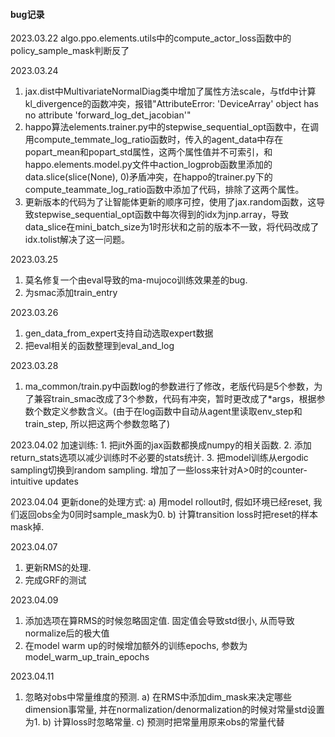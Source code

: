 #### bug记录

2023.03.22
algo.ppo.elements.utils中的compute_actor_loss函数中的policy_sample_mask判断反了

2023.03.24
1. jax.dist中MultivariateNormalDiag类中增加了属性方法scale，与tfd中计算kl_divergence的函数冲突，报错"AttributeError: 'DeviceArray' object has no attribute 'forward_log_det_jacobian'"
2. happo算法elements.trainer.py中的stepwise_sequential_opt函数中，在调用compute_temmate_log_ratio函数时，传入的agent_data中存在popart_mean和popart_std属性，这两个属性值并不可索引，和happo.elements.model.py文件中action_logprob函数里添加的data.slice(slice(None), 0)矛盾冲突，在happo的trainer.py下的compute_teammate_log_ratio函数中添加了代码，排除了这两个属性。
3. 更新版本的代码为了让智能体更新的顺序可控，使用了jax.random函数，这导致stepwise_sequential_opt函数中每次得到的idx为jnp.array，导致data_slice在mini_batch_size为1时形状和之前的版本不一致，将代码改成了idx.tolist解决了这一问题。

2023.03.25
1. 莫名修复一个由eval导致的ma-mujoco训练效果差的bug.
2. 为smac添加train_entry

2023.03.26
1. gen_data_from_expert支持自动选取expert数据
2. 把eval相关的函数整理到eval_and_log

2023.03.28
1. ma_common/train.py中函数log的参数进行了修改，老版代码是5个参数，为了兼容train_smac改成了3个参数，代码有冲突，暂时更改成了*args，根据参数个数定义参数含义。(由于在log函数中自动从agent里读取env_step和train_step, 所以把这两个参数忽略了)

2023.04.02
加速训练: 1. 把jit外面的jax函数都换成numpy的相关函数. 2. 添加return_stats选项以减少训练时不必要的stats统计. 3. 把model训练从ergodic sampling切换到random sampling. 
增加了一些loss来针对A>0时的counter-intuitive updates

2023.04.04
更新done的处理方式: a) 用model rollout时, 假如环境已经reset, 我们返回obs全为0同时sample_mask为0. b) 计算transition loss时把reset的样本mask掉.

2023.04.07
1. 更新RMS的处理.
2. 完成GRF的测试

2023.04.09
1. 添加选项在算RMS的时候忽略固定值. 固定值会导致std很小, 从而导致normalize后的极大值
2. 在model warm up的时候增加额外的训练epochs, 参数为model_warm_up_train_epochs

2023.04.11
1. 忽略对obs中常量维度的预测. a) 在RMS中添加dim_mask来决定哪些dimension事常量, 并在normalization/denormalization的时候对常量std设置为1. b) 计算loss时忽略常量. c) 预测时把常量用原来obs的常量代替